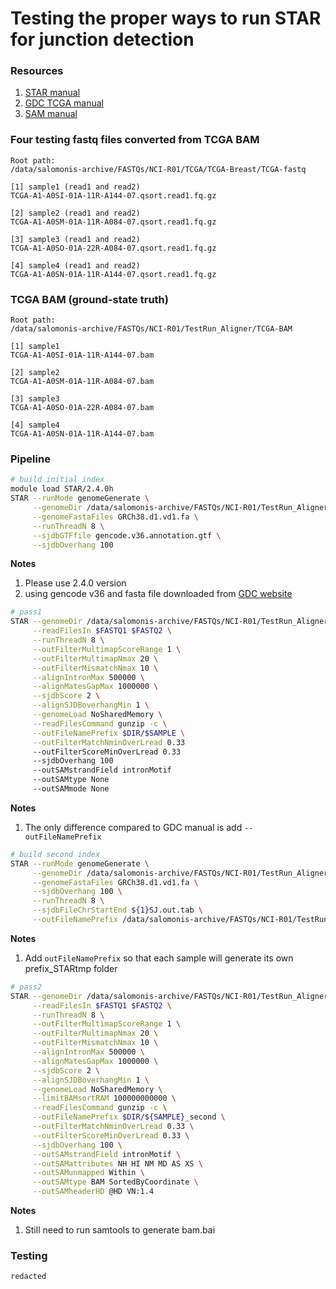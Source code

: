 # Testing the proper ways to run STAR for junction detection

### Resources

1. [STAR manual](https://physiology.med.cornell.edu/faculty/skrabanek/lab/angsd/lecture_notes/STARmanual.pdf)
2. [GDC TCGA manual](https://docs.gdc.cancer.gov/Data/PDF/Data_UG.pdf)
3. [SAM manual](https://en.wikipedia.org/wiki/SAM_(file_format))

### Four testing fastq files converted from TCGA BAM

```
Root path: 
/data/salomonis-archive/FASTQs/NCI-R01/TCGA/TCGA-Breast/TCGA-fastq

[1] sample1 (read1 and read2)
TCGA-A1-A0SI-01A-11R-A144-07.qsort.read1.fq.gz

[2] sample2 (read1 and read2)
TCGA-A1-A0SM-01A-11R-A084-07.qsort.read1.fq.gz

[3] sample3 (read1 and read2)
TCGA-A1-A0SO-01A-22R-A084-07.qsort.read1.fq.gz

[4] sample4 (read1 and read2)
TCGA-A1-A0SN-01A-11R-A144-07.qsort.read1.fq.gz
```

### TCGA BAM (ground-state truth)

```
Root path:
/data/salomonis-archive/FASTQs/NCI-R01/TestRun_Aligner/TCGA-BAM

[1] sample1
TCGA-A1-A0SI-01A-11R-A144-07.bam

[2] sample2
TCGA-A1-A0SM-01A-11R-A084-07.bam

[3] sample3
TCGA-A1-A0SO-01A-22R-A084-07.bam

[4] sample4
TCGA-A1-A0SN-01A-11R-A144-07.bam
```

### Pipeline

```bash
# build initial index
module load STAR/2.4.0h
STAR --runMode genomeGenerate \
     --genomeDir /data/salomonis-archive/FASTQs/NCI-R01/TestRun_Aligner/Frank/human_index \
     --genomeFastaFiles GRCh38.d1.vd1.fa \
     --runThreadN 8 \
     --sjdbGTFfile gencode.v36.annotation.gtf \
     --sjdbOverhang 100
```

**Notes**

1. Please use 2.4.0 version
2. using gencode v36 and fasta file downloaded from [GDC website](https://gdc.cancer.gov/about-data/gdc-data-processing/gdc-reference-files)


```bash
# pass1
STAR --genomeDir /data/salomonis-archive/FASTQs/NCI-R01/TestRun_Aligner/Frank/human_gencode_v36_all_scaffold_star_index_v2.6.1 \
     --readFilesIn $FASTQ1 $FASTQ2 \
     --runThreadN 8 \
     --outFilterMultimapScoreRange 1 \
     --outFilterMultimapNmax 20 \
     --outFilterMismatchNmax 10 \
     --alignIntronMax 500000 \
     --alignMatesGapMax 1000000 \
     --sjdbScore 2 \
     --alignSJDBoverhangMin 1 \
     --genomeLoad NoSharedMemory \
     --readFilesCommand gunzip -c \
     --outFileNamePrefix $DIR/$SAMPLE \
     --outFilterMatchNminOverLread 0.33
     --outFilterScoreMinOverLread 0.33
     --sjdbOverhang 100
     --outSAMstrandField intronMotif
     --outSAMtype None
     --outSAMmode None
```

**Notes**

1. The only difference compared to GDC manual is add `--outFileNamePrefix`

```bash
# build second index
STAR --runMode genomeGenerate \
     --genomeDir /data/salomonis-archive/FASTQs/NCI-R01/TestRun_Aligner/Frank/GenomeRef_$1 \
     --genomeFastaFiles GRCh38.d1.vd1.fa \
     --sjdbOverhang 100 \
     --runThreadN 8 \
     --sjdbFileChrStartEnd ${1}SJ.out.tab \
     --outFileNamePrefix /data/salomonis-archive/FASTQs/NCI-R01/TestRun_Aligner/Frank/$1
```

**Notes**

1. Add `outFileNamePrefix` so that each sample will generate its own prefix_STARtmp folder


```bash
# pass2
STAR --genomeDir /data/salomonis-archive/FASTQs/NCI-R01/TestRun_Aligner/Frank/GenomeRef_$1 \
     --readFilesIn $FASTQ1 $FASTQ2 \
     --runThreadN 8 \
     --outFilterMultimapScoreRange 1 \
     --outFilterMultimapNmax 20 \
     --outFilterMismatchNmax 10 \
     --alignIntronMax 500000 \
     --alignMatesGapMax 1000000 \
     --sjdbScore 2 \
     --alignSJDBoverhangMin 1 \
     --genomeLoad NoSharedMemory \
     --limitBAMsortRAM 100000000000 \
     --readFilesCommand gunzip -c \
     --outFileNamePrefix $DIR/${SAMPLE}_second \
     --outFilterMatchNminOverLread 0.33 \
     --outFilterScoreMinOverLread 0.33 \
     --sjdbOverhang 100 \
     --outSAMstrandField intronMotif \
     --outSAMattributes NH HI NM MD AS XS \
     --outSAMunmapped Within \
     --outSAMtype BAM SortedByCoordinate \
     --outSAMheaderHD @HD VN:1.4 
```

**Notes**

1. Still need to run samtools to generate bam.bai

### Testing 

```
redacted
```
